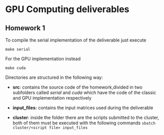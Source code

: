 # GPU Computing deliverables

## Homework 1

To compile the serial implementation of the deliverable just execute
```
make serial
```
For the GPU implementation instead
```
make cuda
```
Directories are structured in the following way:
- **src**: contains the source code of the homework,divided in two
subfolders called *serial* and *cuda* which have the code of the
classic and GPU implementation respectively

- **input_files:** contains the input matrices used during the 
deliverable

- **cluster**: inside the folder there are the scripts submitted to the cluster,
both of them must be executed with the following commands 
```sbatch cluster/<script file> input_files```
